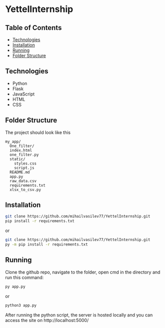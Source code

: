 # YettelInternship

## Table of Contents
+ [Technologies](#Technologies)
+ [Installation](#Installation)
+ [Running](#Running)
+ [Folder Structure](#FolderStructure)

## Technologies
- Python
- Flask
- JavaScript
- HTML
- CSS

## Folder Structure
The project should look like this
```
my_app/
  One_filter/
  index.html
  one_filter.py
  static/
    styles.css
    script.js
  README.md
  app.py
  raw_data.csv
  requirements.txt
  xlsx_to_csv.py
```

## Installation
```bash
git clone https://github.com/mihailvasilev77/YettelInternship.git
pip install -r requirements.txt
```
or

```bash
git clone https://github.com/mihailvasilev77/YettelInternship.git
py -m pip install -r requirements.txt
```

## Running
Clone the github repo, navigate to the folder, open cmd in the directory and run this command:
```bash
py app.py
```
or
```bash
python3 app.py
```
After running the python script, the server is hosted locally and you can access the site on http://localhost:5000/
